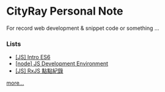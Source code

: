 # CityRay Personal Note

For record web development & snippet code or something ...

### Lists
- [[JS] Intro ES6](https://github.com/CityRay/Blog/issues/14)
- [[node] JS Development Environment](https://github.com/CityRay/Blog/issues/13)
- [[JS] RxJS 點點紀錄](https://github.com/CityRay/Blog/issues/12)

[more...](https://github.com/CityRay/Blog/issues)
